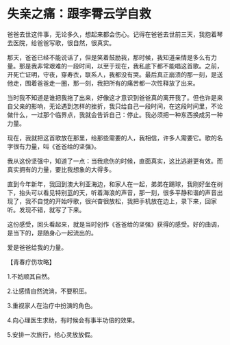 # 失亲之痛：跟李霄云学自救

爸爸去世这件事，无论多久，想起来都会伤心。记得在爸爸去世前三天，我抱着琴去医院，给爸爸写歌，很自然，很真实。

那天，爸爸已经不能说话了，但是笑着鼓励我，那时候，我知道亲情是多么有力量。那是我非常艰难的一段时间，以至于现在，我私底下都不能唱这首歌。之前，开死亡证明，守夜，穿寿衣，联系人，我都没有哭。最后真正崩溃的那一刻，是送他走，围着爸爸走一圈，那一刻，我把所有的痛苦都一次性释放了出来。

当时我不知道是谁把我拖了出来，好像这才意识到爸爸真的离开我了。但也许是来自父亲的影响，无论遇到怎样的挫折，我只给自己一段时间，在这段时间里，不论做什么，一过那个临界点，我就会告诉自己：停止。我必须把一种东西换成另一种力量。

现在，我就把这首歌放在那里，给那些需要的人，我相信，许多人需要它。歌的名字很有力量，叫《爸爸给的坚强》。

我从这份坚强中，知道了一点：当我悲伤的时候，直面真实，这比逃避更有效。而真实拥有的力量，要比我想象的大得多。

直到今年新年，我回到澳大利亚海边，和家人在一起，弟弟在踢球，我刚好坐在树下，抬头可以看见特别蓝的天，听着海浪的声音，那一刻，很多平静和谐的声音出现了，我不自觉的开始哼歌，很兴奋很放松，我把手机放在边上，录下来，回家听。发现不错，就写了下来。

这份感受，回头看起来，就是当时创作《爸爸给的坚强》获得的感受。好的曲调，是当下的，是随身心一起流出的。

爱是爸爸给我的力量。

【青春疗伤攻略】

1.不妨顺其自然。

2.让感情自然流淌，不要积压。

3.重视家人在治疗中扮演的角色。

4.向心理医生求助，有时候会有事半功倍的效果。

5.安排一次旅行，给心灵放放假。